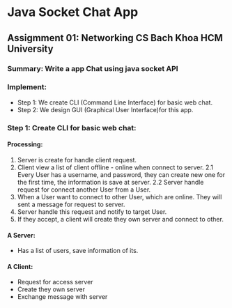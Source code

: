 # Java Socket Chat App
## Assigmment 01: Networking CS Bach Khoa HCM University
### Summary: Write a app Chat using java socket API
### Implement:
- Step 1: We create CLI (Command Line Interface) for basic web chat.
- Step 2: We design GUI (Graphical User Interface)for this app.
### Step 1: Create CLI for basic web chat:
#### Processing:
1. Server is create for handle client request.
2. Client view a list of client offline - online when connect to server.
	2.1 Every User has a username, and password, they can create new one for the first time, the information is save at server.
	2.2 Server handle request for connect another User from a User.
3. When a User want to connect to other User, which are online. They will sent a message for request to server.
4. Server handle this request and notify to target User.
5. If they accept, a client will create they own server and connect to other.
#### A Server:
- Has a list of users, save information of its.
#### A Client:
- Request for access server
- Create they own server
- Exchange message with server
